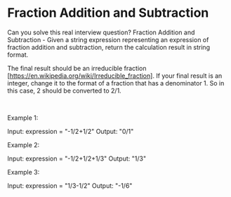 # Fraction Addition and Subtraction

Can you solve this real interview question? Fraction Addition and Subtraction - Given a string expression representing an expression of fraction addition and subtraction, return the calculation result in string format.

The final result should be an irreducible fraction [https://en.wikipedia.org/wiki/Irreducible_fraction]. If your final result is an integer, change it to the format of a fraction that has a denominator 1. So in this case, 2 should be converted to 2/1.

 

Example 1:


Input: expression = "-1/2+1/2"
Output: "0/1"


Example 2:


Input: expression = "-1/2+1/2+1/3"
Output: "1/3"


Example 3:


Input: expression = "1/3-1/2"
Output: "-1/6"